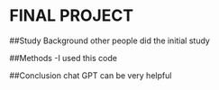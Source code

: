 # FINAL PROJECT
##Study Background
other people did the initial study

##Methods
-I used this code 

##Conclusion
chat GPT can be very helpful 
